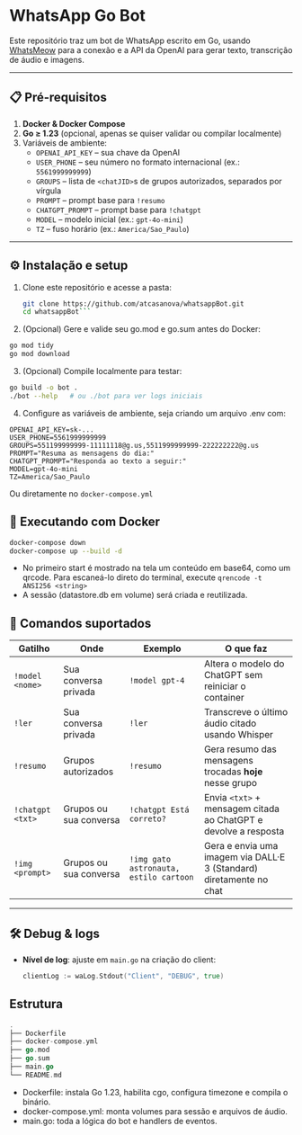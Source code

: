 # WhatsApp Go Bot

Este repositório traz um bot de WhatsApp escrito em Go, usando [WhatsMeow](https://github.com/tulir/whatsmeow) para a conexão e a API da OpenAI para gerar texto, transcrição de áudio e imagens.

---

## 📋 Pré-requisitos

1. **Docker & Docker Compose**  
2. **Go ≥ 1.23** (opcional, apenas se quiser validar ou compilar localmente)  
3. Variáveis de ambiente:
   - `OPENAI_API_KEY` – sua chave da OpenAI  
   - `USER_PHONE` – seu número no formato internacional (ex.: `5561999999999`)  
   - `GROUPS` – lista de `<chatJID>`s de grupos autorizados, separados por vírgula 
   - `PROMPT` – prompt base para `!resumo`  
   - `CHATGPT_PROMPT` – prompt base para `!chatgpt`  
   - `MODEL` – modelo inicial (ex.: `gpt-4o-mini`)  
   - `TZ` – fuso horário (ex.: `America/Sao_Paulo`)  

---

## ⚙️ Instalação e setup

1. Clone este repositório e acesse a pasta:
   ```bash
   git clone https://github.com/atcasanova/whatsappBot.git
   cd whatsappBot```

2. (Opcional) Gere e valide seu go.mod e go.sum antes do Docker:

```bash
go mod tidy
go mod download
```

3. (Opcional) Compile localmente para testar:

```bash
go build -o bot .
./bot --help   # ou ./bot para ver logs iniciais
```
4. Configure as variáveis de ambiente, seja criando um arquivo .env com:

```dotenv
OPENAI_API_KEY=sk-...
USER_PHONE=5561999999999
GROUPS=551199999999-11111118@g.us,5511999999999-222222222@g.us
PROMPT="Resuma as mensagens do dia:"
CHATGPT_PROMPT="Responda ao texto a seguir:"
MODEL=gpt-4o-mini
TZ=America/Sao_Paulo
```
Ou diretamente no `docker-compose.yml`

## 🚀 Executando com Docker

```bash
docker-compose down
docker-compose up --build -d
```
* No primeiro start é mostrado na tela um conteúdo em base64, como um qrcode. Para escaneá-lo direto do terminal, execute `qrencode -t ANSI256 <string>`
* A sessão (datastore.db em volume) será criada e reutilizada.

## 💬 Comandos suportados

| Gatilho          | Onde                     | Exemplo                                  | O que faz                                                           |
|------------------|--------------------------|------------------------------------------|---------------------------------------------------------------------|
| `!model <nome>`  | Sua conversa privada     | `!model gpt-4`                           | Altera o modelo do ChatGPT sem reiniciar o container               |
| `!ler`           | Sua conversa privada     | `!ler`                                   | Transcreve o último áudio citado usando Whisper                    |
| `!resumo`        | Grupos autorizados       | `!resumo`                                | Gera resumo das mensagens trocadas **hoje** nesse grupo            |
| `!chatgpt <txt>` | Grupos ou sua conversa   | `!chatgpt Está correto?`                 | Envia `<txt>` + mensagem citada ao ChatGPT e devolve a resposta    |
| `!img <prompt>`  | Grupos ou sua conversa   | `!img gato astronauta, estilo cartoon`    | Gera e envia uma imagem via DALL·E 3 (Standard) diretamente no chat |

---

## 🛠️ Debug & logs

- **Nível de log**: ajuste em `main.go` na criação do client:
  ```go
  clientLog := waLog.Stdout("Client", "DEBUG", true)

## Estrutura
```go
.
├── Dockerfile
├── docker-compose.yml
├── go.mod
├── go.sum
├── main.go
└── README.md
```
* Dockerfile: instala Go 1.23, habilita cgo, configura timezone e compila o binário.
* docker-compose.yml: monta volumes para sessão e arquivos de áudio.
* main.go: toda a lógica do bot e handlers de eventos.
